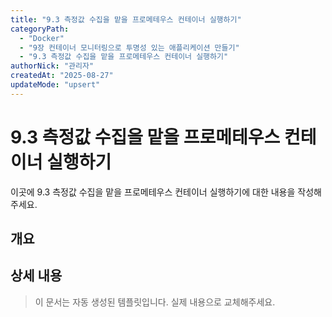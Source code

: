 ```yaml
---
title: "9.3 측정값 수집을 맡을 프로메테우스 컨테이너 실행하기"
categoryPath:
  - "Docker"
  - "9장 컨테이너 모니터링으로 투명성 있는 애플리케이션 만들기"
  - "9.3 측정값 수집을 맡을 프로메테우스 컨테이너 실행하기"
authorNick: "관리자"
createdAt: "2025-08-27"
updateMode: "upsert"
---
```


# 9.3 측정값 수집을 맡을 프로메테우스 컨테이너 실행하기

이곳에 9.3 측정값 수집을 맡을 프로메테우스 컨테이너 실행하기에 대한 내용을 작성해주세요.

## 개요

<!-- 내용을 작성해주세요 -->

## 상세 내용

<!-- 내용을 작성해주세요 -->

> 이 문서는 자동 생성된 템플릿입니다. 실제 내용으로 교체해주세요.
